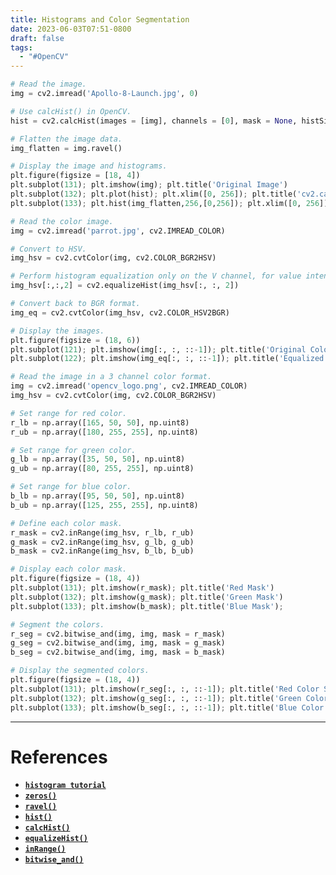 ```yaml
---
title: Histograms and Color Segmentation
date: 2023-06-03T07:51-0800
draft: false
tags:
  - "#OpenCV"
---
```


```python
# Read the image.
img = cv2.imread('Apollo-8-Launch.jpg', 0)

# Use calcHist() in OpenCV.
hist = cv2.calcHist(images = [img], channels = [0], mask = None, histSize = [256], ranges = [0,255])

# Flatten the image data.
img_flatten = img.ravel()

# Display the image and histograms.
plt.figure(figsize = [18, 4])
plt.subplot(131); plt.imshow(img); plt.title('Original Image')
plt.subplot(132); plt.plot(hist); plt.xlim([0, 256]); plt.title('cv2.calcHist()')
plt.subplot(133); plt.hist(img_flatten,256,[0,256]); plt.xlim([0, 256]); plt.title('np.ravel(), plt.hist()')
```

```python
# Read the color image.
img = cv2.imread('parrot.jpg', cv2.IMREAD_COLOR)

# Convert to HSV.
img_hsv = cv2.cvtColor(img, cv2.COLOR_BGR2HSV)

# Perform histogram equalization only on the V channel, for value intensity.
img_hsv[:,:,2] = cv2.equalizeHist(img_hsv[:, :, 2])

# Convert back to BGR format.
img_eq = cv2.cvtColor(img_hsv, cv2.COLOR_HSV2BGR)

# Display the images.
plt.figure(figsize = (18, 6))
plt.subplot(121); plt.imshow(img[:, :, ::-1]); plt.title('Original Color Image')
plt.subplot(122); plt.imshow(img_eq[:, :, ::-1]); plt.title('Equalized Image')
```

```python
# Read the image in a 3 channel color format.
img = cv2.imread('opencv_logo.png', cv2.IMREAD_COLOR)
img_hsv = cv2.cvtColor(img, cv2.COLOR_BGR2HSV)

# Set range for red color.
r_lb = np.array([165, 50, 50], np.uint8)
r_ub = np.array([180, 255, 255], np.uint8)

# Set range for green color.
g_lb = np.array([35, 50, 50], np.uint8)
g_ub = np.array([80, 255, 255], np.uint8)

# Set range for blue color.
b_lb = np.array([95, 50, 50], np.uint8)
b_ub = np.array([125, 255, 255], np.uint8)

# Define each color mask.
r_mask = cv2.inRange(img_hsv, r_lb, r_ub)
g_mask = cv2.inRange(img_hsv, g_lb, g_ub)
b_mask = cv2.inRange(img_hsv, b_lb, b_ub)

# Display each color mask.
plt.figure(figsize = (18, 4))
plt.subplot(131); plt.imshow(r_mask); plt.title('Red Mask')
plt.subplot(132); plt.imshow(g_mask); plt.title('Green Mask')
plt.subplot(133); plt.imshow(b_mask); plt.title('Blue Mask');

# Segment the colors.
r_seg = cv2.bitwise_and(img, img, mask = r_mask)
g_seg = cv2.bitwise_and(img, img, mask = g_mask)
b_seg = cv2.bitwise_and(img, img, mask = b_mask)

# Display the segmented colors.
plt.figure(figsize = (18, 4))
plt.subplot(131); plt.imshow(r_seg[:, :, ::-1]); plt.title('Red Color Segmented')
plt.subplot(132); plt.imshow(g_seg[:, :, ::-1]); plt.title('Green Color Segmented')
plt.subplot(133); plt.imshow(b_seg[:, :, ::-1]); plt.title('Blue Color Segmented');
```
---
# References

- [**`histogram tutorial`**](https://docs.opencv.org/4.5.2/d8/dbc/tutorial_histogram_calculation.html)
- [**`zeros()`**](https://numpy.org/doc/stable/reference/generated/numpy.zeros.html)
- [**`ravel()`**](https://numpy.org/doc/stable/reference/generated/numpy.ravel.html)
- [**`hist()`**](https://matplotlib.org/stable/api/_as_gen/matplotlib.pyplot.hist.html)
- [**`calcHist()`**](https://docs.opencv.org/4.5.2/d6/dc7/group__imgproc__hist.html#ga4b2b5fd75503ff9e6844cc4dcdaed35d)
- [**`equalizeHist()`**](https://docs.opencv.org/4.1.0/d6/dc7/group__imgproc__hist.html#ga7e54091f0c937d49bf84152a16f76d6e)
- [**`inRange()`**](https://docs.opencv.org/4.5.2/d2/de8/group__core__array.html#ga48af0ab51e36436c5d04340e036ce981)
- [**`bitwise_and()`**](https://docs.opencv.org/4.5.2/d2/de8/group__core__array.html#ga60b4d04b251ba5eb1392c34425497e14)
